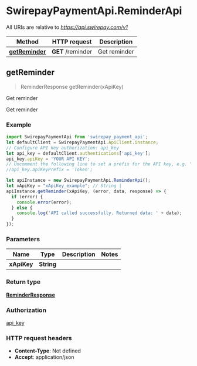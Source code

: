 # SwirepayPaymentApi.ReminderApi

All URIs are relative to *https://api.swirepay.com/v1*

Method | HTTP request | Description
------------- | ------------- | -------------
[**getReminder**](ReminderApi.md#getReminder) | **GET** /reminder | Get reminder



## getReminder

> ReminderResponse getReminder(xApiKey)

Get reminder

Get reminder

### Example

```javascript
import SwirepayPaymentApi from 'swirepay_payment_api';
let defaultClient = SwirepayPaymentApi.ApiClient.instance;
// Configure API key authorization: api_key
let api_key = defaultClient.authentications['api_key'];
api_key.apiKey = 'YOUR API KEY';
// Uncomment the following line to set a prefix for the API key, e.g. "Token" (defaults to null)
//api_key.apiKeyPrefix = 'Token';

let apiInstance = new SwirepayPaymentApi.ReminderApi();
let xApiKey = "xApiKey_example"; // String | 
apiInstance.getReminder(xApiKey, (error, data, response) => {
  if (error) {
    console.error(error);
  } else {
    console.log('API called successfully. Returned data: ' + data);
  }
});
```

### Parameters


Name | Type | Description  | Notes
------------- | ------------- | ------------- | -------------
 **xApiKey** | **String**|  | 

### Return type

[**ReminderResponse**](ReminderResponse.md)

### Authorization

[api_key](../README.md#api_key)

### HTTP request headers

- **Content-Type**: Not defined
- **Accept**: application/json

